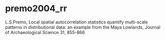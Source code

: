 # premo2004_rr
L.S.Premo, Local spatial autocorrelation statistics quantify multi-scale patterns in distributional data: an example from the Maya Lowlands, Journal of Archaeological Science 31, 855-866
